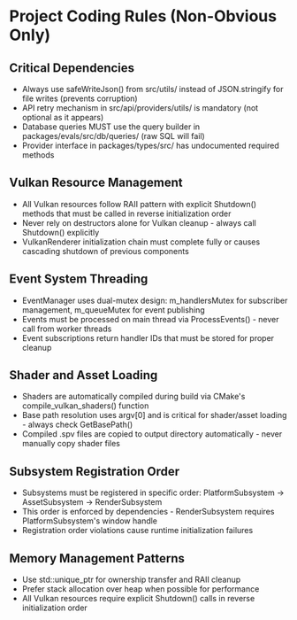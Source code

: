# Project Coding Rules (Non-Obvious Only)

## Critical Dependencies
- Always use safeWriteJson() from src/utils/ instead of JSON.stringify for file writes (prevents corruption)
- API retry mechanism in src/api/providers/utils/ is mandatory (not optional as it appears)
- Database queries MUST use the query builder in packages/evals/src/db/queries/ (raw SQL will fail)
- Provider interface in packages/types/src/ has undocumented required methods

## Vulkan Resource Management
- All Vulkan resources follow RAII pattern with explicit Shutdown() methods that must be called in reverse initialization order
- Never rely on destructors alone for Vulkan cleanup - always call Shutdown() explicitly
- VulkanRenderer initialization chain must complete fully or causes cascading shutdown of previous components

## Event System Threading
- EventManager uses dual-mutex design: m_handlersMutex for subscriber management, m_queueMutex for event publishing
- Events must be processed on main thread via ProcessEvents() - never call from worker threads
- Event subscriptions return handler IDs that must be stored for proper cleanup

## Shader and Asset Loading
- Shaders are automatically compiled during build via CMake's compile_vulkan_shaders() function
- Base path resolution uses argv[0] and is critical for shader/asset loading - always check GetBasePath()
- Compiled .spv files are copied to output directory automatically - never manually copy shader files

## Subsystem Registration Order
- Subsystems must be registered in specific order: PlatformSubsystem → AssetSubsystem → RenderSubsystem
- This order is enforced by dependencies - RenderSubsystem requires PlatformSubsystem's window handle
- Registration order violations cause runtime initialization failures

## Memory Management Patterns
- Use std::unique_ptr for ownership transfer and RAII cleanup
- Prefer stack allocation over heap when possible for performance
- All Vulkan resources require explicit Shutdown() calls in reverse initialization order